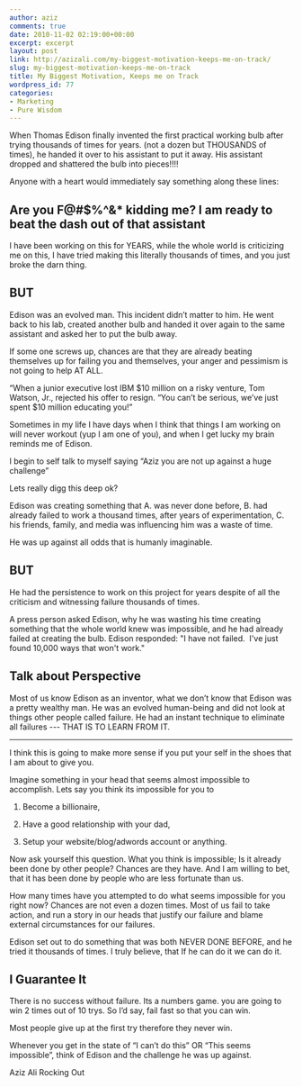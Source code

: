 ```yaml
---
author: aziz
comments: true
date: 2010-11-02 02:19:00+00:00
excerpt: excerpt
layout: post
link: http://azizali.com/my-biggest-motivation-keeps-me-on-track/
slug: my-biggest-motivation-keeps-me-on-track
title: My Biggest Motivation, Keeps me on Track
wordpress_id: 77
categories:
- Marketing
- Pure Wisdom
---
```


When Thomas Edison finally invented the first practical working bulb after trying thousands of times for years. (not a dozen but THOUSANDS of times), he handed it over to his assistant to put it away. His assistant <!-- more --> dropped and shattered the bulb into pieces!!!!

Anyone with a heart would immediately say something along these lines:


## Are you F@#$%^&* kidding me? I am ready to beat the dash out of that assistant


I have been working on this for YEARS, while the whole
world is criticizing me on this, I have tried making this
literally thousands of times, and you just broke the darn thing.


## BUT


Edison was an evolved man. This incident didn’t matter
to him. He went back to his lab, created another bulb and
handed it over again to the same assistant and asked her
to put the bulb away.

If some one screws up, chances are that they are already
beating themselves up for failing you and themselves,
your anger and pessimism is not going to help AT ALL.

“When a junior executive lost IBM $10 million on a risky
venture, Tom Watson, Jr., rejected his offer to resign.
“You can’t be serious, we’ve just spent $10 million educating you!”

Sometimes in my life I have days when I think that things
I am working on will never workout (yup I am one of you),
and when I get lucky my brain reminds me of Edison.

I begin to self talk to myself saying “Aziz you are not up
against a huge challenge”

Lets really digg this deep ok?

Edison was creating something that
A. was never done before,
B. had already failed to work a thousand times, after years of experimentation,
C. his friends, family, and media was influencing him was a waste of time.

He was up against all odds that is humanly imaginable.


## BUT


He had the persistence to work on this project for years
despite of all the criticism and witnessing failure thousands of times.

A press person asked Edison, why he was wasting his
time creating something that the whole world knew
was impossible, and he had already failed at creating the bulb.
Edison responded: "I have not failed.  I've just found 10,000 ways that won't work."


## Talk about Perspective


Most of us know Edison as an inventor, what we
don’t know that Edison was a pretty wealthy man.
He was an evolved human-being and did not look
at things other people called failure. He had an
instant technique to eliminate all failures --- THAT IS TO LEARN FROM IT.

----------
I think this is going to make more sense if you put
your self in the shoes that I am about to give you.

Imagine something in your head that seems
almost impossible to accomplish.
Lets say you think its impossible for you to



	
  1. Become a billionaire,

	
  2. Have a good relationship with your dad,

	
  3. Setup your website/blog/adwords account or anything.


Now ask yourself this question. What you think is impossible;
Is it already been done by other people? Chances are they have.
And I am willing to bet, that it has been done by people who
are less fortunate than us.

How many times have you attempted to do what seems
impossible for you right now?
Chances are not even a dozen times. Most of us fail
to take action, and run a story in our heads that
justify our failure and blame external circumstances
for our failures.

Edison set out to do something that was both
NEVER DONE BEFORE, and he tried it thousands
of times. I truly believe, that If he can do it we can do it.


## I Guarantee It


There is no success without failure. Its a numbers game.
you are going to win 2 times out of 10 trys. So I’d say,
fail fast so that you can win.

Most people give up at the first try therefore they never win.

Whenever you get in the state of “I can’t do this” OR “This seems impossible”,
think of Edison and the challenge he was up against.

Aziz Ali Rocking Out
